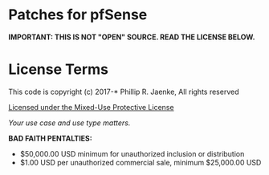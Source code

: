 # Patches for pfSense

**IMPORTANT: THIS IS NOT "OPEN" SOURCE. READ THE LICENSE BELOW.**

# License Terms

This code is copyright (c) 2017-* Phillip R. Jaenke, All rights reserved

[Licensed under the Mixed-Use Protective License](https://github.com/rootwyrm/rootcore/MUPL.md)

*Your use case and use type matters.*

**BAD FAITH PENTALTIES:**
* $50,000.00 USD minimum for unauthorized inclusion or distribution
* $1.00 USD per unauthorized commercial sale, minimum $25,000.00 USD
